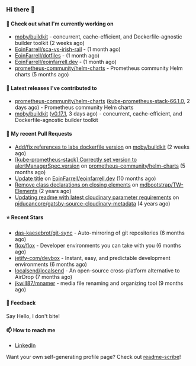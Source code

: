 ### Hi there 👋

#### 👷 Check out what I'm currently working on

- [moby/buildkit](https://github.com/moby/buildkit) - concurrent, cache-efficient, and Dockerfile-agnostic builder toolkit (2 weeks ago)
- [EoinFarrell/sca-vs-irish-rail](https://github.com/EoinFarrell/sca-vs-irish-rail) -  (1 month ago)
- [EoinFarrell/dotfiles](https://github.com/EoinFarrell/dotfiles) -  (1 month ago)
- [EoinFarrell/eoinfarrell.dev](https://github.com/EoinFarrell/eoinfarrell.dev) -  (1 month ago)
- [prometheus-community/helm-charts](https://github.com/prometheus-community/helm-charts) - Prometheus community Helm charts (5 months ago)

#### 🔭 Latest releases I've contributed to

- [prometheus-community/helm-charts](https://github.com/prometheus-community/helm-charts) ([kube-prometheus-stack-66.1.0](https://github.com/prometheus-community/helm-charts/releases/tag/kube-prometheus-stack-66.1.0), 2 days ago) - Prometheus community Helm charts
- [moby/buildkit](https://github.com/moby/buildkit) ([v0.17.1](https://github.com/moby/buildkit/releases/tag/v0.17.1), 3 days ago) - concurrent, cache-efficient, and Dockerfile-agnostic builder toolkit

#### 🔨 My recent Pull Requests

- [Add/fix references to labs dockerfile version](https://github.com/moby/buildkit/pull/5447) on [moby/buildkit](https://github.com/moby/buildkit) (2 weeks ago)
- [[kube-prometheus-stack] Correctly set version to alertManagerSpec.version](https://github.com/prometheus-community/helm-charts/pull/4561) on [prometheus-community/helm-charts](https://github.com/prometheus-community/helm-charts) (5 months ago)
- [Update title](https://github.com/EoinFarrell/eoinfarrell.dev/pull/29) on [EoinFarrell/eoinfarrell.dev](https://github.com/EoinFarrell/eoinfarrell.dev) (10 months ago)
- [Remove class declarations on closing elements](https://github.com/mdbootstrap/TW-Elements/pull/1071) on [mdbootstrap/TW-Elements](https://github.com/mdbootstrap/TW-Elements) (2 years ago)
- [Updating readme with latest cloudinary parameter requirements](https://github.com/piducancore/gatsby-source-cloudinary-metadata/pull/1) on [piducancore/gatsby-source-cloudinary-metadata](https://github.com/piducancore/gatsby-source-cloudinary-metadata) (4 years ago)

#### ⭐ Recent Stars

- [das-kaesebrot/git-sync](https://github.com/das-kaesebrot/git-sync) - Auto-mirroring of git repositories (6 months ago)
- [flox/flox](https://github.com/flox/flox) - Developer environments you can take with you (6 months ago)
- [jetify-com/devbox](https://github.com/jetify-com/devbox) - Instant, easy, and predictable development environments (6 months ago)
- [localsend/localsend](https://github.com/localsend/localsend) - An open-source cross-platform alternative to AirDrop (7 months ago)
- [jkwill87/mnamer](https://github.com/jkwill87/mnamer) - media file renaming and organizing tool (9 months ago)

#### 💬 Feedback

Say Hello, I don't bite!

#### 📫 How to reach me

- [LinkedIn](https://www.linkedin.com/in/eoinfarrell/)

Want your own self-generating profile page? Check out [readme-scribe](https://github.com/muesli/readme-scribe)!

